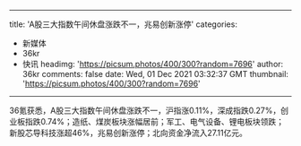 
---
title: 'A股三大指数午间休盘涨跌不一，兆易创新涨停'
categories: 
 - 新媒体
 - 36kr
 - 快讯
headimg: 'https://picsum.photos/400/300?random=7696'
author: 36kr
comments: false
date: Wed, 01 Dec 2021 03:32:37 GMT
thumbnail: 'https://picsum.photos/400/300?random=7696'
---

<div>   
36氪获悉，A股三大指数午间休盘涨跌不一，沪指涨0.11%，深成指跌0.27%，创业板指跌0.74%；造纸、煤炭板块涨幅居前；军工、电气设备、锂电板块领跌；新股芯导科技涨超46%，兆易创新涨停；北向资金净流入27.11亿元。  
</div>
            